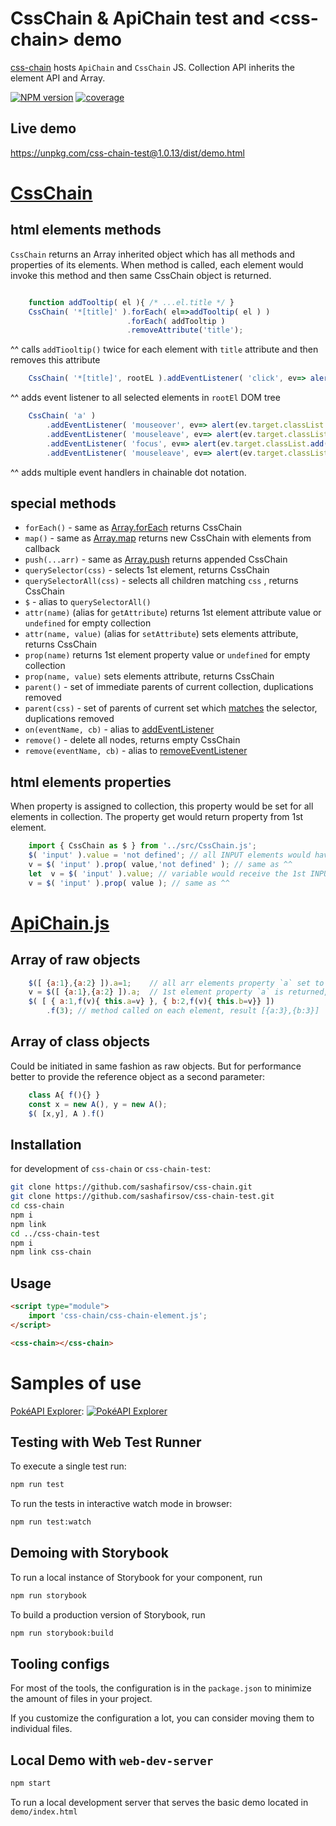 # CssChain & ApiChain test and \<css-chain> demo

[css-chain](https://github.com/sashafirsov/css-chain.git) hosts `ApiChain` and `CssChain` JS. 
Collection API inherits the element API and Array.

[![NPM version][npm-image]][npm-url] [![coverage][coverage-image]][coverage-url]

## Live demo
https://unpkg.com/css-chain-test@1.0.13/dist/demo.html

# [CssChain](https://github.com/sashafirsov/css-chain/blob/main/CssChain.js)
## html elements methods
`CssChain` returns an Array inherited object which has all methods and properties of its elements.
When method is called, each element would invoke this method and then same CssChain object is returned.
```js

    function addTooltip( el ){ /* ...el.title */ }
    CssChain( '*[title]' ).forEach( el=>addTooltip( el ) )
                          .forEach( addTooltip )
                          .removeAttribute('title');
```
^^ calls `addTiooltip()` twice for each element with `title` attribute and then removes this attribute
```js
    CssChain( '*[title]', rootEL ).addEventListener( 'click', ev=> alert(ev.target.title) );
```
^^ adds event listener to all selected elements in `rootEl` DOM tree
```js
    CssChain( 'a' )
        .addEventListener( 'mouseover', ev=> alert(ev.target.classList.add('hovered') ) )
        .addEventListener( 'mouseleave', ev=> alert(ev.target.classList.remove('hovered') ) )
        .addEventListener( 'focus', ev=> alert(ev.target.classList.add('focused') ) )
        .addEventListener( 'mouseleave', ev=> alert(ev.target.classList.remove('focused') ) )
```
^^ adds multiple event handlers in chainable dot notation.

## special methods
* `forEach()` - same as [Array.forEach](https://developer.mozilla.org/en-US/docs/Web/JavaScript/Reference/Global_Objects/Array/forEach)
  returns CssChain
* `map()` - same as [Array.map](https://developer.mozilla.org/en-US/docs/Web/JavaScript/Reference/Global_Objects/Array/map)
  returns new CssChain with elements from callback
* `push(...arr)` - same as [Array.push](https://developer.mozilla.org/en-US/docs/Web/JavaScript/Reference/Global_Objects/Array/map)
  returns appended CssChain
* `querySelector(css)` - selects 1st element, returns CssChain
* `querySelectorAll(css)` - selects all children matching `css` , returns CssChain
* `$` - alias to `querySelectorAll()`
* `attr(name)` (alias for `getAttribute`) returns 1st element attribute value or `undefined` for empty collection
* `attr(name, value)` (alias for `setAttribute`) sets elements attribute, returns CssChain
* `prop(name)`  returns 1st element property value or `undefined` for empty collection
* `prop(name, value)`  sets elements attribute, returns CssChain
* `parent()` - set of immediate parents of current collection, duplications removed
* `parent(css)` - set of parents of current set which
  [matches](https://developer.mozilla.org/en-US/docs/Web/API/Element/matches)
  the selector, duplications removed
* `on(eventName, cb)` - alias to [addEventListener](https://developer.mozilla.org/en-US/docs/Web/API/EventTarget/addEventListener)
* `remove()` - delete all nodes, returns empty CssChain
* `remove(eventName, cb)` - alias to [removeEventListener](https://developer.mozilla.org/en-US/docs/Web/API/EventTarget/removeEventListener)

## html elements properties
When property is assigned to collection, this property would be set for all elements in collection.
The property get would return property from 1st element.
```js
    import { CssChain as $ } from '../src/CssChain.js';
    $( 'input' ).value = 'not defined'; // all INPUT elements would have new value set
    v = $( 'input' ).prop( value,'not defined' ); // same as ^^
    let  v = $( 'input' ).value; // variable would receive the 1st INPUT element value
    v = $( 'input' ).prop( value ); // same as ^^
```
# [ApiChain.js](https://github.com/sashafirsov/css-chain/blob/main/ApiChain.js)
## Array of raw objects
```js
    $([ {a:1},{a:2} ]).a=1;    // all arr elements property `a` set to 1
    v = $([ {a:1},{a:2} ]).a;  // 1st element property `a` is returned, i.e. 1
    $( [ { a:1,f(v){ this.a=v} }, { b:2,f(v){ this.b=v}} ])
        .f(3); // method called on each element, result [{a:3},{b:3}]
```
## Array of class objects
Could be initiated in same fashion as raw objects.
But for performance better to provide the reference object as a second parameter:
```js
    class A{ f(){} }
    const x = new A(), y = new A();
    $( [x,y], A ).f()
```

## Installation
for development of `css-chain` or `css-chain-test`:
```bash
git clone https://github.com/sashafirsov/css-chain.git
git clone https://github.com/sashafirsov/css-chain-test.git
cd css-chain
npm i
npm link
cd ../css-chain-test
npm i
npm link css-chain
```

## Usage

```html
<script type="module">
    import 'css-chain/css-chain-element.js';
</script>

<css-chain></css-chain>
```
# Samples of use

[PokéAPI Explorer][PokeApi-explorer-url]:
[![PokéAPI Explorer][PokeApi-explorer-image]][PokeApi-explorer-url]

## Testing with Web Test Runner

To execute a single test run:

```bash
npm run test
```

To run the tests in interactive watch mode in browser:

```bash
npm run test:watch
```

## Demoing with Storybook

To run a local instance of Storybook for your component, run

```bash
npm run storybook
```

To build a production version of Storybook, run

```bash
npm run storybook:build
```


## Tooling configs

For most of the tools, the configuration is in the `package.json` to minimize the amount of files in your project.

If you customize the configuration a lot, you can consider moving them to individual files.

## Local Demo with `web-dev-server`

```bash
npm start
```

To run a local development server that serves the basic demo located in `demo/index.html`

[npm-image]:      https://img.shields.io/npm/v/css-chain.svg
[npm-url]:        https://npmjs.org/package/css-chain-test
[coverage-image]: https://unpkg.com/css-chain-test@1.0.13/coverage/coverage.svg
[coverage-url]:   https://unpkg.com/css-chain-test@1.0.13/coverage/lcov-report/index.html
[PokeApi-explorer-image]: https://unpkg.com/css-chain-test@1.0.13/src/PokeApi-Explorer.png
[PokeApi-explorer-url]: https://unpkg.com/css-chain-test@1.0.13/src/PokeApi-Explorer.html
